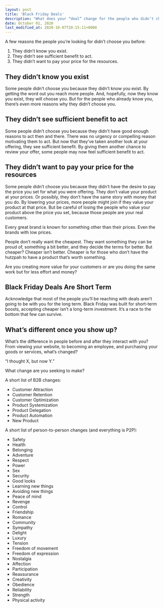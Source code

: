 ```yaml
---
layout: post
title: 'Black Friday Deals'
description: "What does your “deal” change for the people who didn’t choose you before?"
date: October 01, 2020
last_modified_at: 2020-10-07T20:15:11+0000
---
```


A few reasons the people you’re looking for didn’t choose you before:
1. They didn’t know you exist.
2. They didn’t see sufficient benefit to act.
3. They didn’t want to pay your price for the resources.

## They didn’t know you exist

Some people didn’t choose you because they didn’t know you exist. By getting the word out you reach more people. And, hopefully, now they know you exist, they will choose you. But for the people who already know you, there’s even more reasons why they didn’t choose you.

## They didn’t see sufficient benefit to act

Some people didn’t choose you because they didn’t have good enough reasons to act then and there. There was no urgency or compelling reason motivating them to act. But now that they’ve taken another look at your offering, they see sufficient benefit. By giving them another chance to review your offer, some people may now feel sufficient benefit to act.

## They didn’t want to pay your price for the resources

Some people didn’t choose you because they didn’t have the desire to pay the price you set for what you were offering. They don’t value your product at your prices. Or possibly, they don’t have the same story with money that you do. By lowering your prices, more people might join if they value your product at that price. But be careful of losing the people who value your product above the price you set, because those people are your real customers.

Every great brand is known for something other than their prices. Even the brands with low prices.

People don’t really want the cheapest. They want something they can be proud of, something a bit better, and they decide the terms for better. But cheaper? Cheaper isn’t better. Cheaper is for those who don’t have the hutzpah to have a product that’s worth something.

Are you creating more value for your customers or are you doing the same work but for less effort and money?

## Black Friday Deals Are Short Term

Acknowledge that most of the people you’ll be reaching with  deals aren’t going to be with you for the long term. Black Friday was built for short-term boosts, accepting cheaper isn’t a long-term investment. It’s a race to the bottom that few can survive.

## What’s different once you show up?

What’s the difference in people before and after they interact with you? From viewing your website, to becoming an employee, and purchasing your goods or services, what’s changed?

“I thought X, but now Y.”

What change are you seeking to make?

A short list of B2B changes:
- Customer Attraction
- Customer Retention
- Customer Optimization
- Product Systemization
- Product Delegation
- Product Automation
- New Product

A short list of person-to-person changes (and everything is P2P):
- Safety
- Health
- Belonging
- Adventure
- Respect
- Power
- Sex
- Security
- Good looks
- Learning new things
- Avoiding new things
- Peace of mind
- Revenge
- Control
- Friendship
- Romance
- Community
- Sympathy
- Delight
- Luxury
- Tension
- Freedom of movement
- Freedom of expression
- Nostalgia
- Affection
- Participation
- Reassurance
- Creativity
- Obedience
- Reliability
- Strength
- Physical activity
